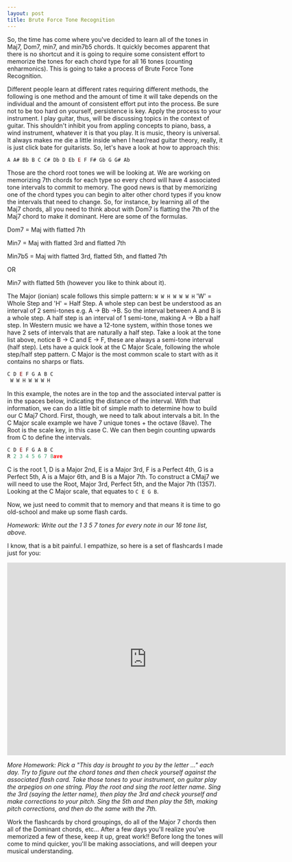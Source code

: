 ```yaml
---
layout: post
title: Brute Force Tone Recognition
---
```


So, the time has come where you've decided to learn all of the tones in Maj7, Dom7, min7, and min7b5 chords.  It quickly becomes apparent that there is no shortcut and it is going to require some consistent effort to memorize the tones for each chord type for all 16 tones (counting enharmonics).  This is going to take a process of Brute Force Tone Recognition. <i class="fa fa-wrench" aria-hidden="true"></i>

Different people learn at different rates requiring different methods, the following is one method and the amount of time it will take depends on the individual and the amount of consistent effort put into the process.  Be sure not to be too hard on yourself, persistence is key.  Apply the process to your instrument.  I play guitar, thus, will be discussing topics in the context of guitar.  This shouldn't inhibit you from appling concepts to piano, bass, a wind instrument, whatever it is that you play.  It is music, theory is universal.  It always makes me die a little inside when I hear/read guitar theory, really, it is just click bate for guitarists.  So, let's have a look at how to approach this:

```javascript
A A# Bb B C C# Db D Eb E F F# Gb G G# Ab
```
Those are the chord root tones we will be looking at.  We are working on memorizing 7th chords for each type so every chord will have 4 associated tone intervals to commit to memory.  The good news is that by memorizing one of the chord types you can begin to alter other chord types if you know the intervals that need to change.  So, for instance, by learning all of the Maj7 chords, all you need to think about with Dom7 is flatting the 7th of the Maj7 chord to make it dominant.  Here are some of the formulas.

Dom7 = Maj with flatted 7th

Min7 = Maj with flatted 3rd and flatted 7th

Min7b5 = Maj with flatted 3rd, flatted 5th, and flatted 7th

OR

Min7 with flatted 5th (however you like to think about it).

The Major (ionian) scale follows this simple pattern: `W W H W W W H`  'W' = Whole Step and 'H' = Half Step.  A whole step can best be understood as an interval of 2 semi-tones e.g. A -> Bb ->B.  So the interval between A and B is a whole step.  A half step is an interval of 1 semi-tone, making A -> Bb a half step.  In Western music we have a 12-tone system, within those tones we have 2 sets of intervals that are naturally a half step.  Take a look at the tone list above, notice B -> C and E -> F, these are always a semi-tone interval (half step).  Lets have a quick look at the C Major Scale, following the whole step/half step pattern.  C Major is the most common scale to start with as it contains no sharps or flats.

```javascript
C D E F G A B C
 W W H W W W H
```
In this example, the notes are in the top and the associated interval patter is in the spaces below, indicating the distance of the interval.  With that information, we can do a little bit of simple math to determine how to build our C Maj7 Chord.  First, though, we need to talk about intervals a bit.  In the C Major scale example we have 7 unique tones + the octave (8ave).  The Root is the scale key, in this case C.  We can then begin counting upwards from C to define the intervals.

```javascript
C D E F G A B C
R 2 3 4 5 6 7 8ave
```
C is the root 1, D is a Major 2nd, E is a Major 3rd, F is a Perfect 4th, G is a Perfect 5th, A is a Major 6th, and B is a Major 7th.  To construct a CMaj7 we will need to use the Root, Major 3rd, Perfect 5th, and the Major 7th (1357).  Looking at the C Major scale, that equates to `C E G B`.

Now, we just need to commit that to memory and that means it is time to go old-school and make up some flash cards.

*Homework: Write out the 1 3 5 7 tones for every note in our 16 tone list, above.*

I know, that is a bit painful.  I empathize, so here is a set of flashcards I made just for you:
<iframe src='https://www.flippity.net/fce.asp?k=1pvIoH8F3QOnvkQZIjdYNx0-eJE5Fov8V6dC_vsp0TUg' width='650' height='450' frameborder='0'></iframe>

*More Homework: Pick a "This day is brought to you by the letter ..." each day.  Try to figure out the chord tones and then check yourself against the associated flash card.  Take those tones to your instrument, on guitar play the arpegios on one string.  Play the root and sing the root letter name. Sing the 3rd (saying the letter name), then play the 3rd and check yourself and make corrections to your pitch.  Sing the 5th and then play the 5th, making pitch corrections, and then do the same with the 7th.*

Work the flashcards by chord groupings, do all of the Major 7 chords then all of the Dominant chords, etc...  After a few days you'll realize you've memorized a few of these, keep it up, great work!!  Before long the tones will come to mind quicker, you'll be making associations, and will deepen your musical understanding.